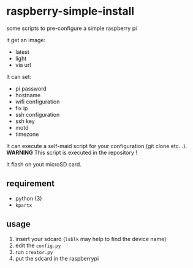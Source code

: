 # raspberry-simple-install
some scripts to pre-configure a simple raspberry pi

it get an image:
* latest
* light
* via url

It can set:
* pi password
* hostname
* wifi configuration
* fix ip
* ssh configuration
* ssh key
* motd
* timezone

It can execute a self-maid script for your configuration (git clone etc...). **WARNING** This script is executed in the repository !

It flash on yout microSD card.

## requirement
* python (3)
* `kpartx`

## usage

1. insert your sdcard (`lsblk` may help to find the device name)
2. edit the `config.py`
3. run `creator.py`
4. put the sdcard in the raspberrypi
